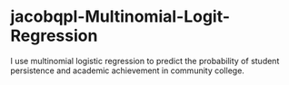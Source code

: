 # jacobqpl-Multinomial-Logit-Regression
I use multinomial logistic regression to predict the probability of student persistence and academic achievement in community college.
